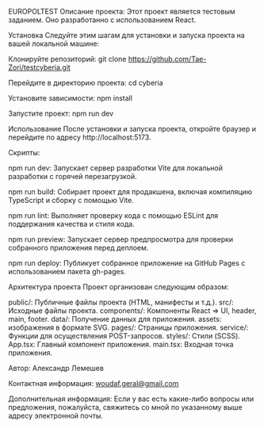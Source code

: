 EUROPOLTEST Описание проекта: Этот проект является тестовым заданием. Оно разработанно с использованием React.

Установка Следуйте этим шагам для установки и запуска проекта на вашей локальной машине:

Клонируйте репозиторий: git clone https://github.com/Tae-Zori/testcyberia.git

Перейдите в директорию проекта: cd cyberia

Установите зависимости: npm install

Запустите проект: npm run dev

Использование После установки и запуска проекта, откройте браузер и перейдите по адресу http://localhost:5173.

Скрипты:

npm run dev: Запускает сервер разработки Vite для локальной разработки с горячей перезагрузкой.

npm run build: Собирает проект для продакшена, включая компиляцию TypeScript и сборку с помощью Vite.

npm run lint: Выполняет проверку кода с помощью ESLint для поддержания качества и стиля кода.

npm run preview: Запускает сервер предпросмотра для проверки собранного приложения перед деплоем.

npm run deploy: Публикует собранное приложение на GitHub Pages с использованием пакета gh-pages.

Архитектура проекта Проект организован следующим образом:

public/: Публичные файлы проекта (HTML, манифесты и т.д.). src/: Исходные файлы проекта. components/: Компоненты React => UI, header, main, footer. data/: Получение данных для приложения. assets: изображения в формате SVG. pages/: Страницы приложения. service/: Функции для осуществления POST-запросов. styles/: Стили (SCSS). App.tsx: Главный компонент приложения. main.tsx: Входная точка приложения.

Автор: Александр Лемешев

Контактная информация: woudaf.geral@gmail.com

Дополнительная информация: Если у вас есть какие-либо вопросы или предложения, пожалуйста, свяжитесь со мной по указанному выше адресу электронной почты.

